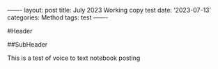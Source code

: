 ——-
layout: post
title: July 2023 Working copy test
date: ‘2023-07-13’
categories: Method
tags: test
——-

#Header


##SubHeader 

This is a test of voice to text notebook posting